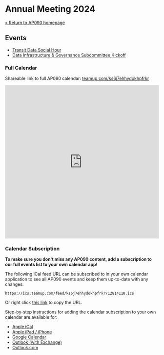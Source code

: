 # Annual Meeting 2024

[« Return to AP090 homepage](/)

## Events

- [Transit Data Social Hour](./social-hour)
- [Data Infrastructure & Governance Subcommittee Kickoff](./data-infra-gov-subcommittee)

### Full Calendar

Shareable link to full AP090 calendar: [teamup.com/ks6j7ehhydokhpfrkr](https://teamup.com/ks6j7ehhydokhpfrkr)

<iframe src="https://teamup.com/ks6j7ehhydokhpfrkr?disableSidepanel=1&showMenu=0&showHeader=0&showViewSelector=0&view=md4&date=2024-01-07&zoom=0.8" style="width: 100%; height: 500px" loading="lazy" frameborder="0"></iframe>

### Calendar Subscription

**To make sure you don't miss any AP090 content, add a subscription to our full events list to your own calendar app!**

The following iCal feed URL can be subscribed to in your own calendar application to see all AP090 events and keep them up-to-date with any changes:

```text
https://ics.teamup.com/feed/ks6j7ehhydokhpfrkr/12814110.ics
```

Or right click [this link](https://ics.teamup.com/feed/ks6j7ehhydokhpfrkr/12814110.ics) to copy the URL.

Step-by-step instructions for adding the calendar subscription to your own calendar are available for:

- [Apple iCal](https://calendar.teamup.com/kb/subscribe-to-teamup-icalendar-feeds/#apple-ical)
- [Apple iPad / iPhone](https://calendar.teamup.com/kb/subscribe-to-teamup-icalendar-feeds/#apple-ipad-iphone)
- [Google Calendar](https://calendar.teamup.com/kb/subscribe-to-teamup-icalendar-feeds/#google-calendar)
- [Outlook (with Exchange)](https://calendar.teamup.com/kb/subscribe-to-teamup-icalendar-feeds/#outlook-with-exchange)
- [Outlook.com](https://calendar.teamup.com/kb/subscribe-to-teamup-icalendar-feeds/#outlook-com)
